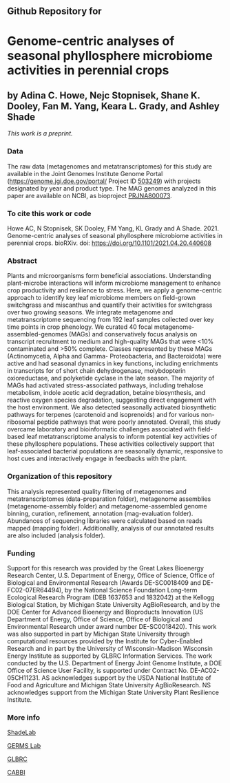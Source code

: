 ## Github Repository for
# Genome-centric analyses of seasonal phyllosphere microbiome activities in perennial crops

## by Adina C. Howe, Nejc Stopnisek, Shane K. Dooley, Fan M. Yang, Keara L. Grady, and Ashley Shade


<i>This work is a preprint.</i>


### Data
The raw data (metagenomes and metatranscriptomes) for this study are available in the Joint Genomes Institute Genome Portal (https://genome.jgi.doe.gov/portal/ Project ID [503249](https://genome.jgi.doe.gov/portal/Seadynanfunction)) with projects designated by year and product type.  The MAG genomes analyzed in this paper are available on NCBI, as bioproject [PRJNA800073](https://www.ncbi.nlm.nih.gov/bioproject/PRJNA800073).


### To cite this work or code
Howe AC, N Stopnisek, SK Dooley, FM Yang, KL Grady and A Shade.  2021.  Genome-centric analyses of seasonal phyllosphere microbiome activities in perennial crops.  bioRXiv. doi: https://doi.org/10.1101/2021.04.20.440608


### Abstract
Plants and microorganisms form beneficial associations. Understanding plant-microbe interactions will inform microbiome management to enhance crop productivity and resilience to stress. Here, we apply a genome-centric approach to identify key leaf microbiome members on field-grown switchgrass and miscanthus and quantify their activities for switchgrass over two growing seasons.  We integrate metagenome and metatranscriptome sequencing from 192 leaf samples collected over key time points in crop phenology. We curated 40 focal metagenome-assembled-genomes (MAGs) and conservatively focus analysis on transcript recruitment to medium and high-quality MAGs that were <10% contaminated and >50% complete. Classes represented by these MAGs (Actinomycetia, Alpha and Gamma- Proteobacteria, and Bacteroidota) were active and had seasonal dynamics in key functions, including enrichments in transcripts for of short chain dehydrogenase, molybdopterin oxioreductase, and polyketide cyclase in the late season. The majority of MAGs had activated stress-associated pathways, including trehalose metabolism, indole acetic acid degradation, betaine biosynthesis, and reactive oxygen species degradation, suggesting direct engagement with the host environment. We also detected seasonally activated biosynthetic pathways for terpenes (carotenoid and isoprenoids) and for various non-ribosomal peptide pathways that were poorly annotated. Overall, this study overcame laboratory and bioinformatic challenges associated with field-based leaf metatranscriptome analysis to inform potential key activities of these phyllosphere populations. These activities collectively support that leaf-associated bacterial populations are seasonally dynamic, responsive to host cues and interactively engage in feedbacks with the plant.  

### Organization of this repository
This analysis represented quality filtering of metagenomes and metatranscriptomes (data-preparation folder), metagenome assemblies (metagenome-assembly folder) and metagenome-assembled genome binning, curation, refinement, annotation (mag-evaluation folder).  Abundances of sequencing libraries were calculated based on reads mapped (mapping folder).  Additionallly, analysis of our annotated results are also included (analysis folder).  



### Funding
Support for this research was provided by the Great Lakes Bioenergy Research Center, U.S. Department of Energy, Office of Science, Office of Biological and Environmental Research (Awards DE-SC0018409 and DE-FC02-07ER64494), by the National Science Foundation Long-term Ecological Research Program (DEB 1637653 and 1832042) at the Kellogg Biological Station, by Michigan State University AgBioResearch, and by the DOE Center for Advanced Bioenergy and Bioproducts Innovation (US Department of Energy, Office of Science, Office of Biological and Environmental Research under award number DE-SC0018420).  This work was also supported in part by Michigan State University through computational resources provided by the Institute for Cyber-Enabled Research and in part by the University of Wisconsin-Madison Wisconsin Energy Institute as supported by GLBRC Information Services. The work conducted by the U.S. Department of Energy Joint Genome Institute, a DOE Office of Science User Facility, is supported under Contract No. DE-AC02-05CH11231.  AS acknowledges support by the USDA National Institute of Food and Agriculture and Michigan State University AgBioResearch. NS acknowledges support from the Michigan State University Plant Resilience Institute.  



### More info
[ShadeLab](http://ashley17061.wixsite.com/shadelab/home)

[GERMS Lab](http://www.germslab.org/about/)

[GLBRC](https://www.glbrc.org/)

[CABBI](https://cabbi.bio/)
